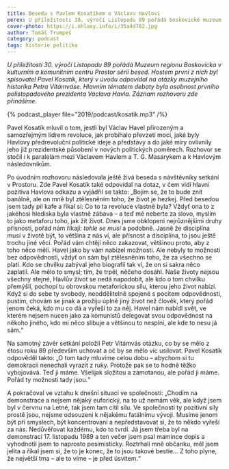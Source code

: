 ```yaml
---
title: Beseda s Pavlem Kosatíkem o Václavu Havlovi
perex: U příležitosti 30. výročí Listopadu 89 pořádá boskovické muzeum sérii besed. Hostem první z nich byl spisovatel Pavel Kosatík, který v úvodu odpovídal na otázky historika Petra Vítámváse. Záznam rozhovoru zde přinášíme.
cover-photo: https://i.ohlasy.info/i/35a4d782.jpg
author: Tomáš Trumpeš
category: podcast
tags: historie politika
---
```


*U příležitosti 30. výročí Listopadu 89 pořádá Muzeum regionu Boskovicka v kulturním a komunitním centru Prostor sérii besed. Hostem první z nich byl spisovatel Pavel Kosatík, který v úvodu odpovídal na otázky muzejního historika Petra Vítámváse. Hlavním tématem debaty byla osobnost prvního polistopadového prezidenta Václava Havla. Záznam rozhovoru zde přinášíme.*

{% podcast_player file="2019/podcast/kosatik.mp3" /%}

Pavel Kosatík mluvil o tom, jestli byl Václav Havel přirozeným a samozřejmým lídrem revoluce, jak probíhalo převzetí moci, jaké byly Havlovy předrevoluční politické ideje a představy a do jaké míry ovlivnily jeho již prezidentské působení v nových politických poměrech. Rozhovor se stočil i k paralelám mezi Václavem Havlem a T. G. Masarykem a k Havlovým následovníkům.

Po úvodním rozhovoru následovala ještě živá beseda s návštěvníky setkání v Prostoru. Zde Pavel Kosatík také odpovídal na dotaz, v čem vidí hlavní pozitiva Havlova odkazu a vyjádřil se takto: „Bojím se, že to bude znít banálně, ale on mně byl ztělesněním toho, že život je hezkej. Před besedou jsem tady pil kafe a říkal si: Co to ta revoluce vlastně byla? Vždyť ona to z jakéhosi hlediska byla vlastně zábava – a teď mě neberte za slovo, myslím to jako metaforu toho, jak žít život. Dnes jsme obklopeni nejrůznějšími druhy přísnosti, pořád nám říkají: *tohle se musí* a podobně. Jasně že disciplína musí v životě být, to většina z nás ví, ale přísnost a disciplína, to jsou ještě trochu jiné věci. Pořád vám chtějí něco zakazovat, většinou proto, aby z toho něco měli. Havel jako by vám nabízel možnosti. Ale nebyly to možnosti bez odpovědnosti, vždyť on sám byl ztělesněním toho, že za všechno se platí. Kdo se chvilku zabýval jeho biografií tak ví, že on si sakra něco zaplatil. Ale mělo to smysl; tím, že trpěl, něčeho dosáhl. Naše životy nejsou všechny stejné, Havlův život se nedá napodobit, ale kdo o tom chvilku přemýšlí, pochopí tu obrovskou metaforickou sílu, kterou jeho život nabízí. Když si do sebe ty svobody, neoddělitelně spojené s pocitem odpovědnosti, pustím, chovám se jinak a prožiju úplně jiný život než člověk, který pořád jenom čeká, kdo mu co dá a vyřeší to za něj. Havel nám nabídl svět, ve kterém nejsem nucen jako za komunistů delegovat svou odpovědnost na někoho jiného, kdo mi něco slibuje a většinou to nesplní, ale kde to nesu já sám.“

Na samotný závěr setkání položil Petr Vítámvás otázku, co by se mělo z étosu roku 89 především uchovat a oč by se mělo víc usilovat. Pavel Kosatík odpověděl takto: „O tom tady mluvíme celou dobu – abychom si tu demokracii nenechali vyrazit z ruky. Protože pak se to hodně těžko vybojovává. Teď ji máme. Všelijak složitou a zamotanou, ale pořád ji  máme. Pořád ty možnosti tady jsou.“ 

A pokračoval ve vztahu k dnešní situaci ve společnosti: „Chodím na demonstrace a nejsem nějaký euforický, na to už nemám věk, ale když jsem byl v červnu na Letné, tak jsem tam cítil sílu. Ve společnosti ty pozitivní síly prostě jsou, nejsme odsouzeni k nějakému fatálnímu vývoji. Musíme jenom být při smyslech, být koncentrovaní a nepředstavovat si, že to někdo vyřeší za nás. Nedůvěřovat každému, kdo to tvrdí. Já jsem třeba byl na demonstraci 17. listopadu 1989 a ten večer jsem psal mamince dopis a vyhodnotil jsem to naprosto pesimisticky. Roztrhali mně občanku, měl jsem jelita a říkal jsem si, že to je konec, že to jsou takové bestie… Z toho plyne, že největší tma – ale to víme – je před úsvitem.“
